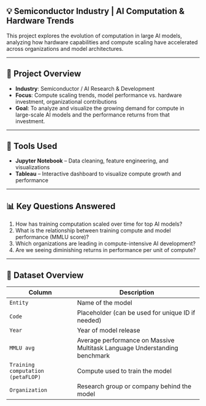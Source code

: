 ## 💡 Semiconductor Industry | AI Computation & Hardware Trends

This project explores the evolution of computation in large AI models, analyzing how hardware capabilities and compute scaling have accelerated across organizations and model architectures.

---

## 🧭 Project Overview

- **Industry**: Semiconductor / AI Research & Development  
- **Focus**: Compute scaling trends, model performance vs. hardware investment, organizational contributions  
- **Goal**: To analyze and visualize the growing demand for compute in large-scale AI models and the performance returns from that investment.

---

## 🧰 Tools Used

- **Jupyter Notebook** – Data cleaning, feature engineering, and visualizations
- **Tableau** – Interactive dashboard to visualize compute growth and performance

---

## 📊 Key Questions Answered

1. How has training computation scaled over time for top AI models?
2. What is the relationship between training compute and model performance (MMLU score)?
3. Which organizations are leading in compute-intensive AI development?
4. Are we seeing diminishing returns in performance per unit of compute?

---

## 📂 Dataset Overview

| Column | Description |
|--------|-------------|
| `Entity` | Name of the model |
| `Code` | Placeholder (can be used for unique ID if needed) |
| `Year` | Year of model release |
| `MMLU avg` | Average performance on Massive Multitask Language Understanding benchmark |
| `Training computation (petaFLOP)` | Compute used to train the model |
| `Organization` | Research group or company behind the model |
